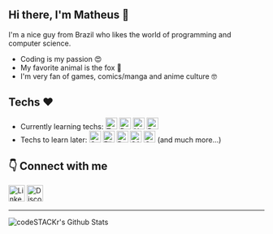 ## Hi there, I'm Matheus :wave:
I'm a nice guy from Brazil who likes the world of programming and computer science.

- Coding is my passion :heart_eyes:
- My favorite animal is the fox :fox_face:
- I'm very fan of games, comics/manga and anime culture :nerd_face:

## Techs :heart: 
- Currently learning techs: 
<img alt="TypeScript" width="23px" src="https://i.imgur.com/nVnAxhZ.png" /> <img alt="ReactJS" width="23px" src="https://i.imgur.com/CguMuf6.png" /> <img alt="NodeJS" width="23px" src="https://i.imgur.com/OsUfbzy.png" /> <img alt="DataBase" width="23px" src="https://i.imgur.com/WOcbE3G.png" />
- Techs to learn later: 
<img alt="Go" width="23px" src="https://i.imgur.com/m682RnJ.png" /> <img alt="Elixir" width="23px" src="https://i.imgur.com/glQQf96.png" /> <img alt="Docker" width="23px" src="https://i.imgur.com/GOcVQWo.png" /> <img alt="SASS" width="23px" src="https://i.imgur.com/XEFWBsI.png" /> <img alt="Godot" width="23px" src="https://i.imgur.com/CTK4Lxc.png" /> (and much more...)

## :point_down: Connect with me
<a href="https://www.linkedin.com/in/matheus2x"><img alt="Linkedin" width="32px" src="https://cdn.jsdelivr.net/npm/simple-icons@v3/icons/linkedin.svg" target="_blank"/></a> <a href="https://www.instagram.com/foxperks/"><img  alt="Discord" width="32px" src="https://i.imgur.com/b4nr0cq.png" /></a>

---

<img align="left" alt="codeSTACKr's Github Stats" src="https://github-readme-stats.vercel.app/api?username=matheus2x&show_icons=true&hide_border=true" />
